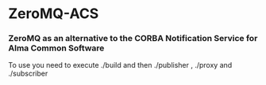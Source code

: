 # ZeroMQ-ACS
### ZeroMQ as an alternative to the CORBA Notification Service for Alma Common Software

To use you need to execute ./build and then ./publisher , ./proxy and ./subscriber
